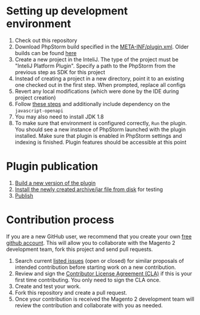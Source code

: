 # Setting up development environment

1. Check out this repository
1. Download PhpStorm build specified in the [META-INF/plugin.xml](resources/META-INF/plugin.xml). Older builds can be found [here](https://confluence.jetbrains.com/display/PhpStorm/Previous+PhpStorm+Releases)
1. Create a new project in the InteliJ. The type of the project must be "InteliJ Platform Plugin". Specify a path to the PhpStorm from the previous step as SDK for this project
1. Instead of creating a project in a new directory, point it to an existing one checked out in the first step. When prompted, replace all configs
1. Revert any local modifications (which were done by the IDE during project creation)
1. Follow [these steps](http://www.jetbrains.org/intellij/sdk/docs/products/phpstorm/setting_up_environment.html) and additionally include dependency on the `javascript-openapi`
1. You may also need to install JDK 1.8
1. To make sure that environment is configured correctly, `Run` the plugin. You should see a new instance of PhpStorm launched with the plugin installed. Make sure that plugin is enabled in PhpStorm settings and indexing is finished. Plugin features should be accessible at this point

# Plugin publication

1. [Build a new version of the plugin](https://www.jetbrains.org/intellij/sdk/docs/basics/getting_started/deploying_plugin.html)
1. [Install the newly created archive/jar file from disk](https://www.jetbrains.com/help/idea/managing-plugins.html#installing-plugins-from-disk) for testing
1. [Publish](https://www.jetbrains.org/intellij/sdk/docs/basics/getting_started/publishing_plugin.html)

# Contribution process

If you are a new GitHub user, we recommend that you create your own [free github account](https://github.com/signup/free). This will allow you to collaborate with the Magento 2 development team, fork this project and send pull requests.

1. Search current [listed issues](https://github.com/magento/magento2-phpstorm-plugin/issues) (open or closed) for similar proposals of intended contribution before starting work on a new contribution.
2. Review and sign the [Contributor License Agreement (CLA)](https://opensource.adobe.com/cla.html) if this is your first time contributing. You only need to sign the CLA once.
3. Create and test your work.
4. Fork this repository and create a pull request.
5. Once your contribution is received the Magento 2 development team will review the contribution and collaborate with you as needed.
